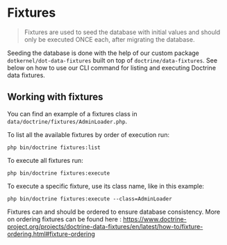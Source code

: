 # Fixtures

> Fixtures are used to seed the database with initial values and should only be executed ONCE each, after migrating the database.

Seeding the database is done with the help of our custom package `dotkernel/dot-data-fixtures` built on top of `doctrine/data-fixtures`.
See below on how to use our CLI command for listing and executing Doctrine data fixtures.

## Working with fixtures

You can find an example of a fixtures class in `data/doctrine/fixtures/AdminLoader.php`.

To list all the available fixtures by order of execution run:

```shell
php bin/doctrine fixtures:list
```

To execute all fixtures run:

```shell
php bin/doctrine fixtures:execute
```

To execute a specific fixture, use its class name, like in this example:

```shell
php bin/doctrine fixtures:execute --class=AdminLoader
```

Fixtures can and should be ordered to ensure database consistency.
More on ordering fixtures can be found here :
https://www.doctrine-project.org/projects/doctrine-data-fixtures/en/latest/how-to/fixture-ordering.html#fixture-ordering

